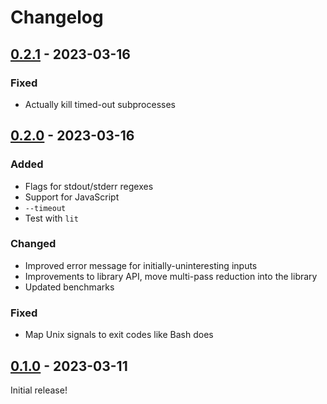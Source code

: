 # Changelog

<!-- https://keepachangelog.com/en/1.0.0/ -->

## [0.2.1] - 2023-03-16

### Fixed

- Actually kill timed-out subprocesses

## [0.2.0] - 2023-03-16

### Added

- Flags for stdout/stderr regexes
- Support for JavaScript
- `--timeout`
- Test with `lit`

### Changed

- Improved error message for initially-uninteresting inputs
- Improvements to library API, move multi-pass reduction into the library
- Updated benchmarks

### Fixed

- Map Unix signals to exit codes like Bash does

## [0.1.0] - 2023-03-11

Initial release!

[0.1.0]: https://github.com/langston-barrett/treereduce/releases/tag/v0.1.0
[0.2.0]: https://github.com/langston-barrett/treereduce/releases/tag/v0.2.0
[0.2.1]: https://github.com/langston-barrett/treereduce/releases/tag/v0.2.1